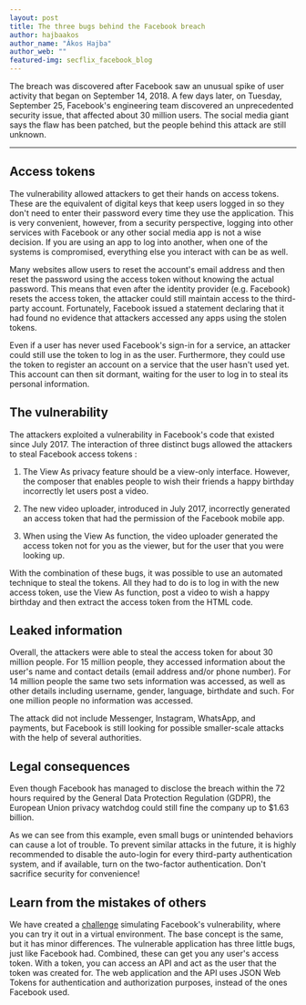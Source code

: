 ```yaml
---
layout: post
title: The three bugs behind the Facebook breach 
author: hajbaakos
author_name: "Ákos Hajba"
author_web: ""
featured-img: secflix_facebook_blog
---
```


The breach was discovered after Facebook saw an unusual spike of user activity that began on September 14, 2018. A few days later, on Tuesday, September 25, Facebook's engineering team discovered an unprecedented security issue, that affected about 30 million users. The social media giant says the flaw has been patched, but the people behind this attack are still unknown.

<!--excerpt-->

----

## Access tokens

The vulnerability allowed attackers to get their hands on access tokens. These are the equivalent of digital keys that keep users logged in so they don't need to enter their password every time they use the application. This is very convenient, however, from a security perspective, logging into other services with Facebook or any other social media app is not a wise decision. If you are using an app to log into another, when one of the systems is compromised, everything else you interact with can be as well.

Many websites allow users to reset the account's email address and then reset the password using the access token without knowing the actual password. This means that even after the identity provider (e.g. Facebook) resets the access token, the attacker could still maintain access to the third-party account. Fortunately, Facebook issued a statement declaring that it had found no evidence that attackers accessed any apps using the stolen tokens.

Even if a user has never used Facebook's sign-in for a service, an attacker could still use the token to log in as the user. Furthermore, they could use the token to register an account on a service that the user hasn't used yet. This account can then sit dormant, waiting for the user to log in to steal its personal information.

## The vulnerability

The attackers exploited a vulnerability in Facebook's code that existed since July 2017. The interaction of three distinct bugs allowed the attackers to steal Facebook access tokens :

 1. The View As privacy feature should be a view-only interface. However, the composer that enables people to wish their friends a happy birthday incorrectly let users post a video.

 2. The new video uploader, introduced in July 2017, incorrectly generated an access token that had the permission of the Facebook mobile app.

 3. When using the View As function, the video uploader generated the access token not for you as the viewer, but for the user that you were looking up.

With the combination of these bugs, it was possible to use an automated technique to steal the tokens. All they had to do is to log in with the new access token, use the View As function, post a video to wish a happy birthday and then extract the access token from the HTML code.

## Leaked information

Overall, the attackers were able to steal the access token for about 30 million people. For 15 million people, they accessed information about the user's name and contact details (email address and/or phone number). For 14 million people the same two sets information was accessed, as well as other details including username, gender, language, birthdate and such. For one million people no information was accessed.

The attack did not include Messenger, Instagram, WhatsApp, and payments, but Facebook is still looking for possible smaller-scale attacks with the help of several authorities.

## Legal consequences

Even though Facebook has managed to disclose the breach within the 72 hours required by the General Data Protection Regulation (GDPR), the European Union privacy watchdog could still fine the company up to $1.63 billion.

As we can see from this example, even small bugs or unintended behaviors can cause a lot of trouble. To prevent similar attacks in the future, it is highly recommended to disable the auto-login for every third-party authentication system, and if available, turn on the two-factor authentication. Don't sacrifice security for convenience!

## Learn from the mistakes of others 

 We have created a [challenge](https://platform.avatao.com/challenges/f93766aa-0bfc-4aa1-b581-5bcd8d1e035d) simulating Facebook's vulnerability, where you can try it out in a virtual environment. The base concept is the same, but it has minor differences. The vulnerable application has three little bugs, just like Facebook had. Combined, these can get you any user's access token. With a token, you can access an API and act as the user that the token was created for. The web application and the API uses JSON Web Tokens for authentication and authorization purposes, instead of the ones Facebook used.
